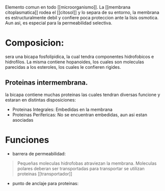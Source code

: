 Elemento comun en todo [[microorganismo]].
La [[membrana citoplasmatica]] rodea el [[citosol]] y lo separa de su entorno, la membrana es estructuralmente debil y confiere poca proteccion ante la lisis osmotica. Aun asi, es especial para la permeabilidad selectiva.

# Composicion:

sera una bicapa fosfolipidica, la cual tendra componentes hidrofobicos e hidrofilos. La misma contiene hopanoides, los cuales son moleculas parecidas a los esteroles, los cuales le confieren rigides.

## Proteinas intermembrana.

la bicapa contiene muchas proteinas las cuales tendran diversas funcione y estaran en distintas disposiciones:

- Proteinas Integrales:
    Embedidas en la membrana
- Proteinas Perifericas:
    No se encuentran embedidas, aun asi estan asociadas

# Funciones
- barrera de permeabilidad:
> Pequeñas moleculas hidrofobas atraviezan la membrana. Moleculas polares deberan ser transportadas
 > para transportar se utilizan proteinas [[transportador]]
- punto de anclaje para proteinas:
>
